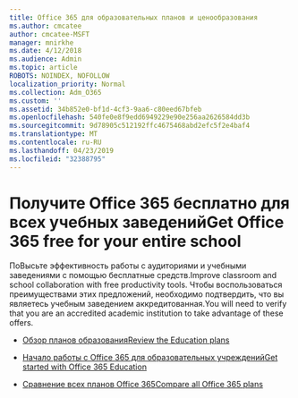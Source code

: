 ```yaml
---
title: Office 365 для образовательных планов и ценообразования
ms.author: cmcatee
author: cmcatee-MSFT
manager: mnirkhe
ms.date: 4/12/2018
ms.audience: Admin
ms.topic: article
ROBOTS: NOINDEX, NOFOLLOW
localization_priority: Normal
ms.collection: Adm_O365
ms.custom: ''
ms.assetid: 34b852e0-bf1d-4cf3-9aa6-c80eed67bfeb
ms.openlocfilehash: 540fe0e8f9edd6949229e90e256aa2626584dd3b
ms.sourcegitcommit: 9d78905c512192ffc4675468abd2efc5f2e4baf4
ms.translationtype: MT
ms.contentlocale: ru-RU
ms.lasthandoff: 04/23/2019
ms.locfileid: "32388795"
---
```

# <a name="get-office-365-free-for-your-entire-school"></a><span data-ttu-id="faec3-102">Получите Office 365 бесплатно для всех учебных заведений</span><span class="sxs-lookup"><span data-stu-id="faec3-102">Get Office 365 free for your entire school</span></span>

<span data-ttu-id="faec3-103">ПоВысьте эффективность работы с аудиториями и учебными заведениями с помощью бесплатные средств.</span><span class="sxs-lookup"><span data-stu-id="faec3-103">Improve classroom and school collaboration with free productivity tools.</span></span> <span data-ttu-id="faec3-104">Чтобы воспользоваться преимуществами этих предложений, необходимо подтвердить, что вы являетесь учебным заведением аккредитованная.</span><span class="sxs-lookup"><span data-stu-id="faec3-104">You will need to verify that you are an accredited academic institution to take advantage of these offers.</span></span>
  
- [<span data-ttu-id="faec3-105">Обзор планов образования</span><span class="sxs-lookup"><span data-stu-id="faec3-105">Review the Education plans</span></span>](https://products.office.com/academic/compare-office-365-education-plans)
    
- [<span data-ttu-id="faec3-106">Начало работы с Office 365 для образовательных учреждений</span><span class="sxs-lookup"><span data-stu-id="faec3-106">Get started with Office 365 Education</span></span>](https://support.office.com/article/ab02abe5-a1ee-458c-b749-5b44416ccf1)
    
- [<span data-ttu-id="faec3-107">Сравнение всех планов Office 365</span><span class="sxs-lookup"><span data-stu-id="faec3-107">Compare all Office 365 plans</span></span>](https://products.office.com/business/compare-more-office-365-for-business-plans)
    

